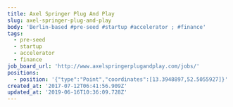 ```yaml
---
title: Axel Springer Plug And Play
slug: axel-springer-plug-and-play
body: 'Berlin-based #pre-seed #startup #accelerator ; #finance'
tags:
  - pre-seed
  - startup
  - accelerator
  - finance
job_board_url: 'http://www.axelspringerplugandplay.com/jobs/'
positions:
  - position: '{"type":"Point","coordinates":[13.3948897,52.5055927]}'
created_at: '2017-07-12T06:41:56.909Z'
updated_at: '2019-06-16T10:36:09.728Z'
---
```


